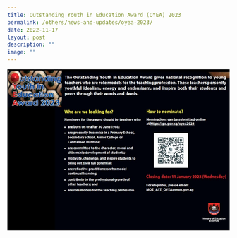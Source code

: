 ```yaml
---
title: Outstanding Youth in Education Award (OYEA) 2023
permalink: /others/news-and-updates/oyea-2023/
date: 2022-11-17
layout: post
description: ""
image: ""
---
```


![](/images/OYEA%202023.jpeg)